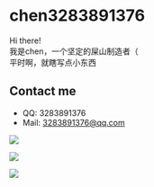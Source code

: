 # chen3283891376

Hi there!\
我是chen，一个坚定的屎山制造者（\
平时啊，就瞎写点小东西

## Contact me
- QQ: 3283891376
- Mail: [3283891376@qq.com](mailto:3283891376@qq.com)

![](https://github-readme-stats.vercel.app/api?username=chen3283891376&show_icons=true&include_all_commits=true&include_orgs=true&count_private=true)

![](https://github-readme-stats.vercel.app/api/top-langs/?username=chen3283891376&layout=compact)

![](https://github-profile-trophy.vercel.app/?username=chen3283891376)
